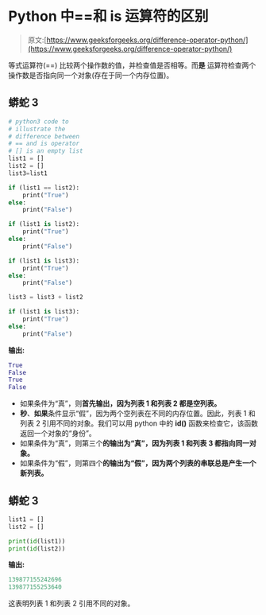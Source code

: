 # Python 中==和 is 运算符的区别

> 原文:[https://www.geeksforgeeks.org/difference-operator-python/](https://www.geeksforgeeks.org/difference-operator-python/)

等式运算符(==) 比较两个操作数的值，并检查值是否相等。而**是** 运算符检查两个操作数是否指向同一个对象(存在于同一个内存位置)。

## 蟒蛇 3

```py
# python3 code to
# illustrate the
# difference between
# == and is operator
# [] is an empty list
list1 = []
list2 = []
list3=list1

if (list1 == list2):
    print("True")
else:
    print("False")

if (list1 is list2):
    print("True")
else:
    print("False")

if (list1 is list3):
    print("True")
else:   
    print("False")

list3 = list3 + list2

if (list1 is list3):
    print("True")
else:   
    print("False")
```

**输出:**

```py
True
False
True
False
```

*   如果条件为“真”，则**首先输出，因为列表 1 和列表 2 都是空列表。**
*   **秒**、**如果**条件显示“假”，因为两个空列表在不同的内存位置。因此，列表 1 和列表 2 引用不同的对象。我们可以用 python 中的 **id()** 函数来检查它，该函数返回一个对象的“身份”。
*   如果条件为“真”，则第三个**的输出为“真”，因为列表 1 和列表 3 都指向同一对象。**
*   如果条件为“假”，则第四个**的输出为“假”，因为两个列表的串联总是产生一个新列表。**

## 蟒蛇 3

```py
list1 = []
list2 = []

print(id(list1))
print(id(list2))
```

**输出:**

```py
139877155242696
139877155253640
```

这表明列表 1 和列表 2 引用不同的对象。